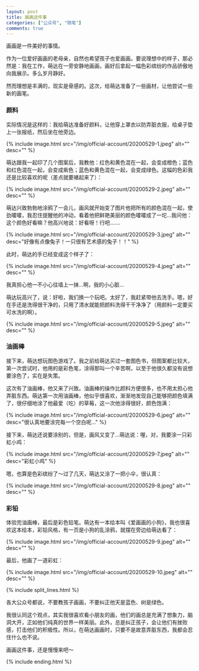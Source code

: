 ```yaml
---
layout: post
title: 画画这件事
categories: ["公众号", "随笔"]
comments: true
---
```


画画是一件美好的事情。

作为一位爱好画画的老母亲，自然也希望孩子也爱画画。要说理想中的样子，那必然是：我在工作，萌达在一旁安静地画画，画好后拿起一幅色彩缤纷的作品骄傲地向我展示。多么岁月静好。

然而理想是丰满的，现实是骨感的。这次，给萌达准备了一些画材，让他尝试一些新的画笔。

<!--more-->

### 颜料

实际情况是这样的：我给萌达准备好颜料，让他穿上罩衣以防弄脏衣服，给桌子垫上一张报纸，然后坐在他旁边。

{% include image.html src="/img/official-account/20200529-1.jpeg" alt="" desc="" %}

萌达跟我一起印了几个图案后，我教他：红色和黄色混在一起，会变成橙色；蓝色和红色混在一起，会变成紫色；蓝色和黄色混在一起，会变成绿色。这幅的色彩我还是比较喜欢的呢（差点就要裱起来了）：

{% include image.html src="/img/official-account/20200529-2.jpeg" alt="" desc="" %}

萌达兴致勃勃地涂鸦了一会儿，画风就开始变了图片他把所有的颜色混在一起，使劲嚯嚯，我忍住提醒他的冲动，看着他把鲜艳美丽的颜色嚯嚯成了一坨...我问他：这个颜色好看嘛？他高兴地说：好看呀！行吧.......

{% include image.html src="/img/official-account/20200529-3.jpeg" alt="" desc="好像有点像兔子！一只很有艺术感的兔子！！" %}

此时，萌达的手已经变成这个样子了：

{% include image.html src="/img/official-account/20200529-4.jpeg" alt="" desc="" %}

我真担心他一不小心往墙上一抹...啊，我的小心脏...

萌达玩高兴了，说：好啦，我们换一个玩吧。太好了，我赶紧带他去洗手。嗯，好在手还是洗得很干净的，只用了清水就能把颜料洗得干干净净了（用颜料一定要买可水洗的啊）。

{% include image.html src="/img/official-account/20200529-5.jpeg" alt="" desc="" %}

### 油画棒

接下来，萌达想玩图色游戏了。我之前给萌达买过一套图色书，但图案都比较大，第一次尝试时，他用的是彩色笔，涂得那叫一个辛苦啊，以至于他很久都没有说想要涂色了，实在是失策。

这次有了油画棒，他又来了兴致。油画棒的操作比颜料方便很多，也不用太担心他弄脏东西。萌达第一次用油画棒，他似乎很喜欢，渐渐地发现自己能够把颜色填满了，很仔细地涂了他最爱（吃）的草莓，这一次他涂得很好，颜色饱满：

{% include image.html src="/img/official-account/20200529-6.jpeg" alt="" desc="很认真地要涂完每一个空白呢..." %}

接下来，萌达还说要涂别的，但是，画风又变了...萌达说：喔，对，我要涂一只彩虹小鸡：

{% include image.html src="/img/official-account/20200529-7.jpeg" alt="" desc="彩虹小鸡" %}

嗯，也算是色彩缤纷了～过了几天，萌达又涂了一把小伞，很认真：

{% include image.html src="/img/official-account/20200529-8.jpeg" alt="" desc="" %}

### 彩铅

体验完油画棒，最后是彩色铅笔。萌达有一本绘本叫《爱画画的小狗》，我也很喜欢这本绘本，彩铅风格，有一页是小狗的乱涂鸦，就摆在旁边给萌达看了：

{% include image.html src="/img/official-account/20200529-9.jpeg" alt="" desc="" %}

最后，他画了一道彩虹：

{% include image.html src="/img/official-account/20200529-10.jpeg" alt="" desc="" %}

{% include split_lines.html %}

各大公众号都说，不要教孩子画画，不要纠正他天是蓝色、树是绿色。

我很认同这个观点，其实我很喜欢看小朋友的画，他们的画总是充满了想象力，脑洞大开，正如他们纯真的世界一样美丽。此外，总是纠正孩子，会让他们有挫败感，打击他们的积极性。所以，在萌达画画时，只要不是故意弄脏东西，我都会忍住什么也不说。

画画这件事，还是慢慢来吧～

{% include ending.html %}
